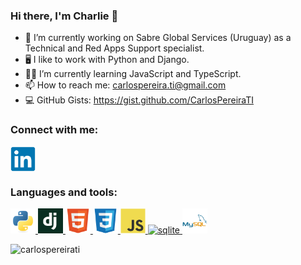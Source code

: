 ### Hi there, I'm Charlie 👋

- 🔭 I’m currently working on Sabre Global Services (Uruguay) as a Technical and Red Apps Support specialist.
- 🖥️ I like to work with Python and Django.
- :man_technologist: I’m currently learning JavaScript and TypeScript.
- 📫 How to reach me: carlospereira.ti@gmail.com
- 💻 GitHub Gists: https://gist.github.com/CarlosPereiraTI

<h3 align="left">Connect with me:</h3>
<p align="left">
<a href="https://www.linkedin.com/in/ruy-carlos-pereira-larrosa-362493164/" target="blank"><img align="center" src="https://github.com/devicons/devicon/blob/master/icons/linkedin/linkedin-original.svg" alt="https://www.linkedin.com/in/ruy-carlos-pereira-larrosa-362493164/" height="40" width="40" /></a>
</p>

<h3 align="left">Languages and tools:</h3>
<p align="left">
  <a href="https://www.python.org" target="_blank" rel="noreferrer"> <img src="https://github.com/devicons/devicon/blob/master/icons/python/python-original.svg" alt="python" width="40" height="40"/> </a> 
  <a href="https://www.djangoproject.com/" target="_blank" rel="noreferrer"> <img src="https://github.com/CarlosPereiraTI/CarlosPereiraTI/blob/main/django-logo.png" alt="django" width="40" height="40"/> </a>
  <a href="https://www.w3schools.com/html/default.asp" target="_blank" rel="noreferrer"> <img src="https://github.com/devicons/devicon/blob/master/icons/html5/html5-original.svg" alt="html5" width="40" height="40"/> </a> 
  <a href="https://www.w3schools.com/css/" target="_blank" rel="noreferrer"> <img src="https://github.com/devicons/devicon/blob/master/icons/css3/css3-original.svg" alt="css3" width="40" height="40"/> </a>
  <a href="https://developer.mozilla.org/en-US/docs/Web/JavaScript" target="_blank" rel="noreferrer"> <img src="https://raw.githubusercontent.com/devicons/devicon/master/icons/javascript/javascript-original.svg" alt="javascript" width="40" height="40"/> </a> 
  <a href="https://www.sqlite.org/" target="_blank" rel="noreferrer"> <img src="https://www.vectorlogo.zone/logos/sqlite/sqlite-icon.svg" alt="sqlite" width="40" height="40"/> </a>
  <a href="https://www.mysql.com/" target="_blank" rel="noreferrer"> <img src="https://raw.githubusercontent.com/devicons/devicon/master/icons/mysql/mysql-original-wordmark.svg" alt="mysql" width="40" height="40"/> </a>  
</p>

<!-- <p><img align="left" src="https://github-readme-stats.vercel.app/api/top-langs?username=carlospereirati&show_icons=true&locale=en&layout=compact" alt="carlospereirati" /></p> -->

<!-- <p>&nbsp;<img align="center" src="https://github-readme-stats.vercel.app/api?username=carlospereirati&show_icons=true&locale=en" alt="carlospereirati" /></p> -->

<p><img align="left" src="https://github-readme-stats.vercel.app/api/top-langs?username=carlospereirati&show_icons=true&locale=en&layout=compact" alt="carlospereirati" /></p>

